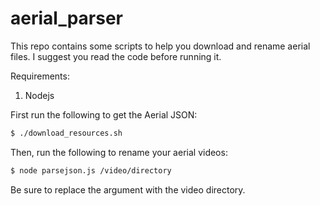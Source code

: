 # aerial_parser

This repo contains some scripts to help you download and rename aerial files. I suggest you read the code before running it.

Requirements: 

1. Nodejs


First run the following to get the Aerial JSON:

```bash
$ ./download_resources.sh
```

Then, run the following to rename your aerial videos:

```bash
$ node parsejson.js /video/directory
```

Be sure to replace the argument with the video directory.